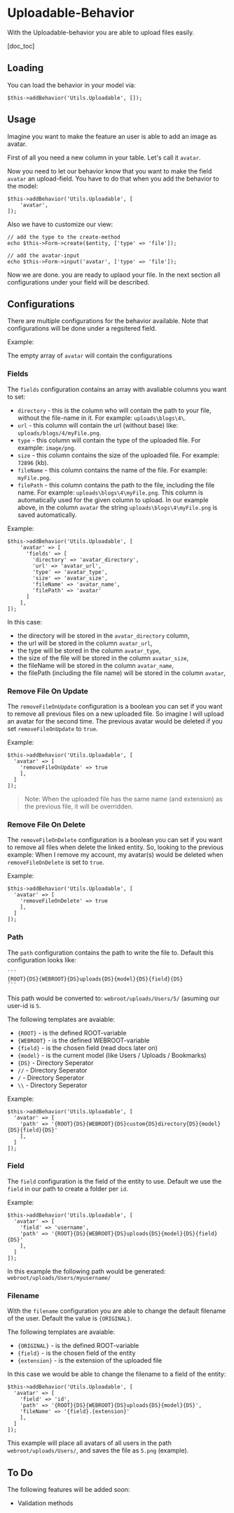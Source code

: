 Uploadable-Behavior
==================

With the Uploadable-behavior you are able to upload files easily.

[doc_toc]

Loading
-------
You can load the behavior in your model via:

    $this->addBehavior('Utils.Uploadable', []);

Usage
-----

Imagine you want to make the feature an user is able to add an image as avatar.

First of all you need a new column in your table. Let's call it `avatar`.

Now you need to let our behavior know that you want to make the field `avatar` an upload-field. 
You have to do that when you add the behavior to the model:

    $this->addBehavior('Utils.Uploadable', [
        'avatar',
    ]);

Also we have to customize our view:

    // add the type to the create-method
    echo $this->Form->create($entity, ['type' => 'file']);
    
    // add the avatar-input
    echo $this->Form->input('avatar', ['type' => 'file']);

Now we are done. you are ready to uplaod your file. In the next section all configurations under your field will be described.

Configurations
--------------
There are multiple configurations for the behavior available. Note that configurations will be done under a regsitered field.

Example:

The empty array of `avatar` will contain the configurations

### Fields
The `fields` configuration contains an array with avaliable columns you want to set:

- `directory` - this is the column who will contain the path to your file, without the file-name in it. For example:
`uploads\blogs\4\`.
- `url` - this column will contain the url (without base) like: `uploads/blogs/4/myFile.png`.
- `type` - this column will contain the type of the uploaded file. For example: `image/png`.
- `size` - this column contains the size of the uploaded file. For example: `72896` (kb).
- `fileName` - this column contains the name of the file. For example: `myFile.png`.
- `filePath` - this column contains the path to the file, including the file name. For example: 
`uploads\blogs\4\myFile.png`. This column is automatically used for the given column to upload. In our example above, in
the column `avatar` the string `uploads\blogs\4\myFile.png` is saved automatically.

Example:

    $this->addBehavior('Utils.Uploadable', [
        'avatar' => [
          'fields' => [
            'directory' => 'avatar_directory',
            'url' => 'avatar_url',
            'type' => 'avatar_type',
            'size' => 'avatar_size',
            'fileName' => 'avatar_name',
            'filePath' => 'avatar'
          ]
        ],
    ]);

In this case:
- the directory will be stored in the `avatar_directory` column,
- the url will be stored in the column `avatar_url`,
- the type will be stored in the column `avatar_type`,
- the size of the file will be stored in the column `avatar_size`,
- the fileName will be stored in the column `avatar_name`,
- the filePath (including the file name) will be stored in the column `avatar`,

### Remove File On Update

The `removeFileOnUpdate` configuration is a boolean you can set if you want to remove all previous files on a new uploaded file.
So imagine I will upload an avatar for the second time. The previous avatar would be deleted if you set `removeFileOnUpdate` to `true`.

Example:

    $this->addBehavior('Utils.Uploadable', [
      'avatar' => [
        'removeFileOnUpdate' => true
        ],
      ]
    ]);

> Note: When the uploaded file has the same name (and extension) as the previous file, it will be overridden.

### Remove File On Delete

The `removeFileOnDelete` configuration is a boolean you can set if you want to remove all files when delete the linked entity.
So, looking to the previous example: When I remove my account, my avatar(s) would be deleted when `removeFileOnDelete` is set to `true`.

Example:

    $this->addBehavior('Utils.Uploadable', [
      'avatar' => [
        'removeFileOnDelete' => true
        ],
      ]
    ]);

### Path

The `path` configuration contains the path to write the file to. Default this configuration looks like:

    ```
    {ROOT}{DS}{WEBROOT}{DS}uploads{DS}{model}{DS}{field}{DS}
    ```

This path would be converted to: `webroot/uploads/Users/5/` (asuming our user-id is `5`.

The following templates are avaiable:

- `{ROOT}` - is the defined ROOT-variable 
- `{WEBROOT}` - is the defined WEBROOT-variable
- `{field}` - is the chosen field (read docs later on)
- `{model}` - is the current model (like Users / Uploads / Bookmarks)
- `{DS}` - Directory Seperator
- `//` - Directory Seperator
- `/` - Directory Seperator
- `\\` - Directory Seperator

Example:

    $this->addBehavior('Utils.Uploadable', [
      'avatar' => [
        'path' => '{ROOT}{DS}{WEBROOT}{DS}custom{DS}directory{DS}{model}{DS}{field}{DS}'
        ],
      ]
    ]);


### Field

The `field` configuration is the field of the entity to use. Default we use the `field` in our path to create a folder per `id`.

Example:

    $this->addBehavior('Utils.Uploadable', [
      'avatar' => [
        'field' => 'username',
        'path' => '{ROOT}{DS}{WEBROOT}{DS}uploads{DS}{model}{DS}{field}{DS}'
        ],
      ]
    ]);
    
In this example the following path would be generated: `webroot/uploads/Users/myusername/`


### Filename

With the `filename` configuration you are able to change the default filename of the user. Default the value is `{ORIGINAL}`.

The following templates are avaiable:

- `{ORIGINAL}` - is the defined ROOT-variable 
- `{field}` - is the chosen field of the entity
- `{extension}` - is the extension of the uploaded file

In this case we would be able to change the filename to a field of the entity:

    $this->addBehavior('Utils.Uploadable', [
      'avatar' => [
        'field' => 'id',
        'path' => '{ROOT}{DS}{WEBROOT}{DS}uploads{DS}{model}{DS}',
        'fileName' => '{field}.{extension}'
        ],
      ]
    ]);

This example will place all avatars of all users in the path `webroot/uploads/Users/`, and saves the file as `5.png` (example).


To Do
-----

The following features will be added soon:

- Validation methods
